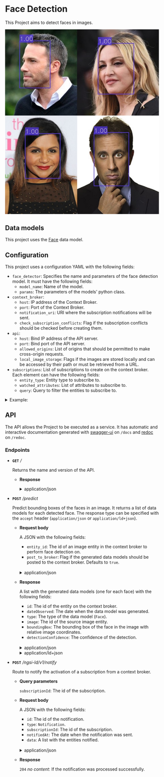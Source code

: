 # Face Detection

This Project aims to detect faces in images.

![face detection](../../../docs/res/face_detection.jpg)

## Data models

This project uses the [Face](/docs/DataModels/Face/) data model.

## Configuration

This project uses a configuration YAML with the following fields:

- ``face_detector``: Specifies the name and parameters of the face detection model. It must have the following fields:
  - ``model_name``: Name of the model.
  - ``params``: The parameters of the models' python class.
- ``context_broker``:
    - ``host``: IP address of the Context Broker.
    - ``port``: Port of the Context Broker.
    - ``notification_uri``: URI where the subscription notifications will be sent.
    - ``check_subscription_conflicts``: Flag if the subscription conflicts should be checked before creating them.
- ``api``:
    - ``host``: Bind IP address of the API server.
    - ``port``: Bind port of the API server.
    - ``allowed_origins``: List of origins that should be permitted to make cross-origin requests.
    - ``local_image_storage``: Flags if the images are stored locally and can be accessed by their path or must be retrieved from a URL.
- ``subscriptions``: List of subscriptions to create on the context broker. Each element can have the following fields:
    - ``entity_type``: Entity type to subscribe to.
    - ``watched_attributes``: List of attributes to subscribe to.
    - ``query``: Query to filter the entities to subscribe to.

<details>
<summary>Example:</summary>

```
face_detector:
  model_name: face_detector_retinaface
  params:
    weights_path: ../../../data/models/face_detector_retinaface/Resnet50_Final.pth
    model_name: resnet50
    confidence_threshold: 0.7
    landmarks: False
    nms_threshold: 0.4
    use_cuda: False

context_broker:
  host: 192.168.0.100
  port: 1026
  notification_uri: http://192.168.0.100:8080/ngsi-ld/v1/notify
  check_subscription_conflicts: True

api:
  host: 0.0.0.0
  port: 8080
  allowed_origins: []
  local_image_storage: True

subscriptions:
  - entity_type: Image
    watched_attributes: ["purpose"]
    query: "purpose==%22FaceDetection%22"
```

</details>

## API

The API allows the Project to be executed as a service. It has automatic and interactive documentation generated with [swagger-ui](https://github.com/swagger-api/swagger-ui) on ``/docs`` and [redoc](https://github.com/Redocly/redoc) on ``/redoc``.

### Endpoints

- **``GET``** _/_

    Returns the name and version of the API.

    - **Response**

        <details>
        <summary>application/json</summary>

        ```
        {
          "title": "Face Detection API",
          "version": "0.2.0"
        }
        ```

    </details>

- **``POST``** _/predict_

    Predict bounding boxes of the faces in an image. It returns a list of data models for each detected face. The response type can be specified with the ``accept`` header (``application/json`` or ``application/ld+json``).

    - **Request body**

        A JSON with the following fields:

        - ``entity_id``: The id of an image entity in the context broker to perform face detection on.
        - ``post_to_broker``: Flag if the generated data models should be posted to the context broker. Defaults to ``true``.
      
        </br>
        <details>
        <summary>application/json</summary>

        ```
        {
          "entity_id": "string",
          "post_to_broker": true
        }
        ```

    </details>

    - **Response**
    
      A list with the generated data models (one for each face) with the following fields:

      - ``id``: The id of the entity on the context broker.
      - ``dateObserved``: The date when the data model was generated.
      - ``type``: The type of the data model (``Face``).
      - ``image``: The id of the source image entity.
      - ``boundingBox``: The bounding box of the face in the image with relative image coordinates.
      - ``detectionConfidence``: The confidence of the detection.

      </br>
      <details>
      <summary>application/json</summary>

      ```
      [
        {
          "id": "urn:ngsi-ld:Face:H86LoussEe28ohtRGIBEXw",
          "dateObserved": "2023-05-05T10:03:46.306881",
          "type": "Face",
          "image": "urn:ngsi-ld:Image:bw97--NbzigD_jXd979yUpZCBTMOXZ0pdlnUKC5L-pw",
          "boundingBox": {
            "xmin": 0.66875,
            "ymin": 0.21481481481481482,
            "xmax": 0.7505208333333333,
            "ymax": 0.40185185185185185
          },
          "detectionConfidence": 0.9998043179512024,
          "age": null,
          "gender": null,
          "genderConfidence": null,
          "emotion": null,
          "emotionConfidence": null,
          "features": null,
          "featuresAlgorithm": null,
          "recognitionDomain": null,
          "recognized": false,
          "recognizedDistance": null,
          "recognizedPerson": null
        }
      ]
      ```
      </details>
    
      <details>
      <summary>application/ld+json</summary>

      ```
      [
        {
          "id": "urn:ngsi-ld:Face:qWLNOussEe2U6BtRGIBEXw",
          "type": "Face",
          "@context": [
            "https://uri.etsi.org/ngsi-ld/v1/ngsi-ld-core-context.jsonld"
          ],
          "dateObserved": {
            "type": "Property",
            "value": {
              "@type": "DateTime",
              "@value": "2023-05-05T10:07:37Z"
            }
          },
          "image": {
            "type": "Relationship",
            "object": "urn:ngsi-ld:Image:bw97--NbzigD_jXd979yUpZCBTMOXZ0pdlnUKC5L-pw"
          },
          "boundingBox": {
            "type": "Property",
            "value": {
              "xmin": 0.66875,
              "ymin": 0.21481481481481482,
              "xmax": 0.7505208333333333,
              "ymax": 0.40185185185185185
            }
          },
          "detectionConfidence": {
            "type": "Property",
            "value": 0.9998043179512024
          },
          "recognized": {
            "type": "Property",
            "value": false
          },
          "dateModified": {
            "type": "Property",
            "value": {
              "@type": "DateTime",
              "@value": "2023-05-05T10:07:37Z"
            }
          },
          "dateCreated": {
            "type": "Property",
            "value": {
              "@type": "DateTime",
              "@value": "2023-05-05T10:07:37Z"
            }
          }
        }
      ]
      ```
      </details>

- **``POST``** _/ngsi-ld/v1/notify_
  
  Route to notify the activation of a subscription from a context broker.

  - **Query parameters**
    
    ``subscriptionId``: The id of the subscription.

  - **Request body**

      A JSON with the following fields:

      - ``id``:  The id of the notification.
      - ``type``:  ``Notification``.
      - ``subscriptionId``:  The id of the subscription.
      - ``notifiedAt``:  The date when the notification was sent.
      - ``data``:  A list with the entities notified.
    
      </br>
      <details>
      <summary>application/json</summary>

      ```
      {
        "id": "string",
        "type": "Notification",
        "subscriptionId": "string",
        "notifiedAt": "string",
        "data": []
      }
      ```

    </details>

  - **Response**

    ``204`` _no content_: If the notification was processed successfully.
    